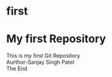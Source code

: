 # first
<h1>My first Repository </h1>
This is my first Git Repository
<br>
Aurthor-Sanjay Singh Patel
<br>
The End
